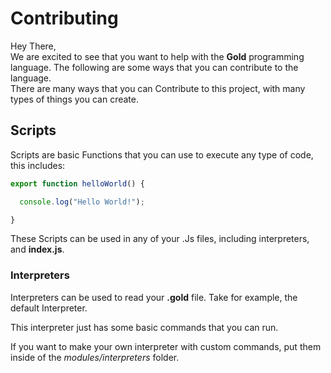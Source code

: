 # Contributing

Hey There,   
We are excited to see that you want to help with the **Gold** programming language. The following are some ways that you can contribute to the language.   
There are many ways that you can Contribute to this project, with many types of things you can create.  

## Scripts 

Scripts are basic Functions that you can use to execute any type of code, this includes:   

```javascript
export function helloWorld() {

  console.log("Hello World!");

}
```

These Scripts can be used in any of your .Js files, including interpreters, and **index.js**.

### Interpreters

Interpreters can be used to read your **.gold** file. Take for example, the default Interpreter.

This interpreter just has some basic commands that you can run.

If you want to make your own interpreter with custom commands, put them inside of the *modules/interpreters* folder.
